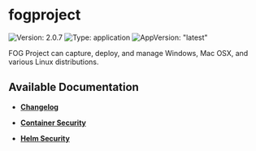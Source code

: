 # fogproject

![Version: 2.0.7](https://img.shields.io/badge/Version-2.0.7-informational?style=flat-square) ![Type: application](https://img.shields.io/badge/Type-application-informational?style=flat-square) ![AppVersion: "latest"](https://img.shields.io/badge/AppVersion-"latest"-informational?style=flat-square)

FOG Project can capture, deploy, and manage Windows, Mac OSX, and various Linux distributions.

## Available Documentation

- [**Changelog**](CHANGELOG)

- [**Container Security**](container-security)

- [**Helm Security**](helm-security)

